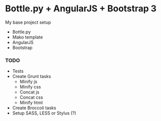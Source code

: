 # Bottle.py + AngularJS + Bootstrap 3

My base project setup

- Bottle.py
- Mako template
- AngularJS
- Bootstrap

### TODO
- Tests
- Create Grunt tasks
  - Minify js
  - Minify css
  - Concat js
  - Concat css
  - Minify html
- Create Broccoli tasks
- Setup SASS, LESS or Stylus (?)
